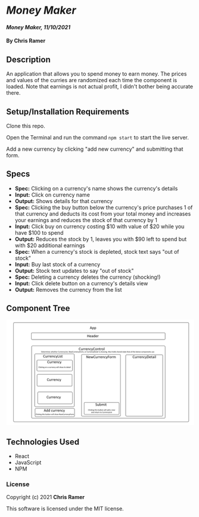 # *Money Maker*

#### *Money Maker, 11/10/2021*

#### By **Chris Ramer**

## Description

An application that allows you to spend money to earn money. The prices and values of the curries are randomized each time the component is loaded.
Note that earnings is not actual profit, I didn't bother being accurate there.

## Setup/Installation Requirements

Clone this repo.

Open the Terminal and run the command `npm start` to start the live server.

Add a new currency by clicking "add new currency" and submitting that form.

## Specs

* **Spec:** Clicking on a currency's name shows the currency's details
* **Input:** Click on currency name
* **Output:** Shows details for that currency
* **Spec:** Clicking the buy button below the currency's price purchases 1 of that currency and deducts its cost from your total money and increases your earnings and reduces the stock of that currency by 1
* **Input:** Click buy on currency costing $10 with value of $20 while you have $100 to spend
* **Output:** Reduces the stock by 1, leaves you with $90 left to spend but with $20 additional earnings
* **Spec:** When a currency's stock is depleted, stock text says "out of stock"
* **Input:** Buy last stock of a currency
* **Output:** Stock text updates to say "out of stock"
* **Spec:** Deleting a currency deletes the currency (shocking!)
* **Input:** Click delete button on a currency's details view
* **Output:** Removes the currency from the list

## Component Tree

![Component tree](https://github.com/ChrisRamer/react-fundamentals-ind-project/blob/master/Diagram.png)

## Technologies Used

* React
* JavaScript
* NPM

### License

Copyright (c) 2021 **Chris Ramer**

This software is licensed under the MIT license.